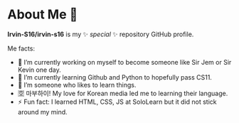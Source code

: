 # About Me 🦉


**Irvin-S16/irvin-s16** is my ✨ _special_ ✨ repository GitHub profile.


Me facts:

- 🔭 I’m currently working on myself to become someone like Sir Jem or Sir Kevin one day.
- 🌱 I’m currently learning Github and Python to hopefully pass CS11.
- 🤔 I’m someone who likes to learn things.
- 🈳 마부하이! My love for Korean media led me to learning their language.
- ⚡ Fun fact: I learned HTML, CSS, JS at SoloLearn but it did not stick around my mind. 
